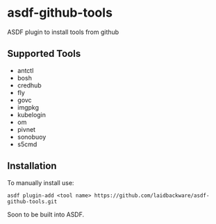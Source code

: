 # asdf-github-tools
ASDF plugin to install tools from github

## Supported Tools
- antctl
- bosh
- credhub
- fly
- govc
- imgpkg
- kubelogin
- om
- pivnet
- sonobuoy
- s5cmd
  
## Installation
To manually install use:
```
asdf plugin-add <tool name> https://github.com/laidbackware/asdf-github-tools.git
```
Soon to be built into ASDF.